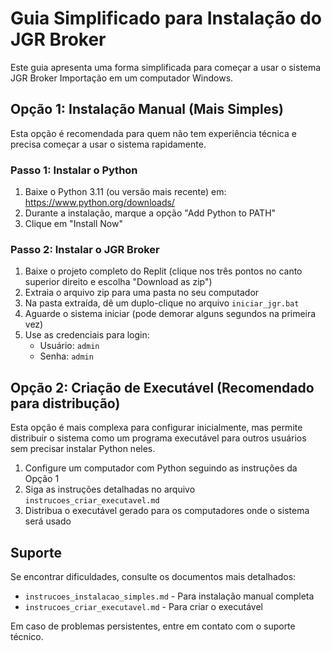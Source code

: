 # Guia Simplificado para Instalação do JGR Broker

Este guia apresenta uma forma simplificada para começar a usar o sistema JGR Broker Importação em um computador Windows.

## Opção 1: Instalação Manual (Mais Simples)

Esta opção é recomendada para quem não tem experiência técnica e precisa começar a usar o sistema rapidamente.

### Passo 1: Instalar o Python
1. Baixe o Python 3.11 (ou versão mais recente) em: https://www.python.org/downloads/
2. Durante a instalação, marque a opção "Add Python to PATH"
3. Clique em "Install Now"

### Passo 2: Instalar o JGR Broker
1. Baixe o projeto completo do Replit (clique nos três pontos no canto superior direito e escolha "Download as zip")
2. Extraia o arquivo zip para uma pasta no seu computador
3. Na pasta extraída, dê um duplo-clique no arquivo `iniciar_jgr.bat`
4. Aguarde o sistema iniciar (pode demorar alguns segundos na primeira vez)
5. Use as credenciais para login:
   - Usuário: `admin`
   - Senha: `admin`

## Opção 2: Criação de Executável (Recomendado para distribução)

Esta opção é mais complexa para configurar inicialmente, mas permite distribuir o sistema como um programa executável para outros usuários sem precisar instalar Python neles.

1. Configure um computador com Python seguindo as instruções da Opção 1
2. Siga as instruções detalhadas no arquivo `instrucoes_criar_executavel.md`
3. Distribua o executável gerado para os computadores onde o sistema será usado

## Suporte

Se encontrar dificuldades, consulte os documentos mais detalhados:
- `instrucoes_instalacao_simples.md` - Para instalação manual completa
- `instrucoes_criar_executavel.md` - Para criar o executável

Em caso de problemas persistentes, entre em contato com o suporte técnico.